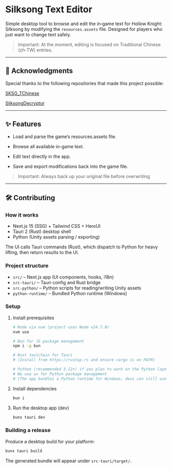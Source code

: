 # Silksong Text Editor

Simple desktop tool to browse and edit the in‑game text for Hollow Knight: Silksong by modifying the `resources.assets` file.
Designed for players who just want to change text safely.

> Important: At the moment, editing is focused on Traditional Chinese (zh‑TW) entries.

---

## 🙏 Acknowledgments

Special thanks to the following repositories that made this project possible:

[SKSG_TChinese](https://github.com/tents89/SKSG_TChinese)

[SilksongDecryptor](https://github.com/rm-NoobInCoding/SilksongDecryptor)

---

## ✨ Features

- Load and parse the game’s resources.assets file.

- Browse all available in-game text.

- Edit text directly in the app.

- Save and export modifications back into the game file.

> Important: Always back up your original file before overwriting

---

## 🛠️ Contributing

### How it works

- Next.js 15 (SSG) + Tailwind CSS + HeroUI
- Tauri 2 (Rust) desktop shell
- Python (Unity assets parsing / exporting)

The UI calls Tauri commands (Rust), which dispatch to Python for heavy lifting, then return results to the UI.

### Project structure

- `src/` – Next.js app (UI components, hooks, i18n)
- `src-tauri/` – Tauri config and Rust bridge
- `src-python/` – Python scripts for reading/writing Unity assets
- `python-runtime/` – Bundled Python runtime (Windows)

### Setup

1. Install prerequisites

   ```bash
   # Node via nvm (project uses Node v24.7.0)
   nvm use

   # Bun for JS package management
   npm i -g bun

   # Rust toolchain for Tauri
   # (Install from https://rustup.rs and ensure cargo is on PATH)

   # Python (recommended 3.12+) if you plan to work on the Python layer
   # We use uv for Python package management
   # (The app bundles a Python runtime for Windows; devs can still use a local Python.)
   ```

2. Install dependencies

   ```bash
   bun i
   ```

3. Run the desktop app (dev)

   ```bash
   bunx tauri dev
   ```

### Building a release

Produce a desktop build for your platform:

```bash
bunx tauri build
```

The generated bundle will appear under `src-tauri/target/`.
